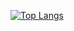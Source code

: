 [![Top Langs](https://github-readme-stats.vercel.app/api/top-langs/?username=minhnd90)](https://github.com/anuraghazra/github-readme-stats)

<!---
minhnd90/minhnd90 is a ✨ special ✨ repository because its `README.md` (this file) appears on your GitHub profile.
You can click the Preview link to take a look at your changes.
--->
